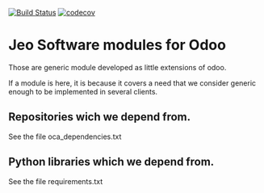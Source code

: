 

[![Build Status](https://travis-ci.org/jobiols/odoo-jeo-ce.svg?branch=13.0)](https://travis-ci.org/jobiols/odoo-jeo-ce)
[![codecov](https://codecov.io/gh/jobiols/odoo-jeo-ce/branch/13.0/graph/badge.svg)](https://codecov.io/gh/jobiols/odoo-jeo-ce)

Jeo Software modules for Odoo
=============================

Those are generic module developed as little extensions of odoo.

If a module is here, it is because it covers a need that we consider generic 
enough to be implemented in several clients.

Repositories wich we depend from.
---------------------------------

See the file oca_dependencies.txt

Python libraries which we depend from.
--------------------------------------

See the file requirements.txt
